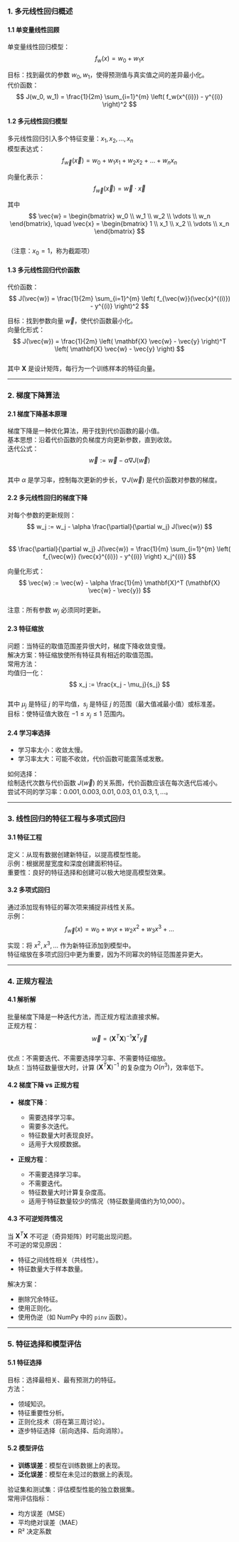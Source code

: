 ### 1. 多元线性回归概述

#### 1.1 单变量线性回顾
单变量线性回归模型：  
$$ f_w(x) = w_0 + w_1 x $$

目标：找到最优的参数 $w_0, w_1$，使得预测值与真实值之间的差异最小化。  
代价函数：  
$$ J(w_0, w_1) = \frac{1}{2m} \sum_{i=1}^{m} \left( f_w(x^{(i)}) - y^{(i)} \right)^2 $$

#### 1.2 多元线性回归模型
多元线性回归引入多个特征变量：$x_1, x_2, \dots, x_n$  
模型表达式：  
$$ f_{\vec{w}}(\vec{x}) = w_0 + w_1 x_1 + w_2 x_2 + \dots + w_n x_n $$

向量化表示：  
$$ f_{\vec{w}}(\vec{x}) = \vec{w} \cdot \vec{x} $$

其中  
$$ \vec{w} = \begin{bmatrix} w_0 \\ w_1 \\ w_2 \\ \vdots \\ w_n \end{bmatrix}, \quad \vec{x} = \begin{bmatrix} 1 \\ x_1 \\ x_2 \\ \vdots \\ x_n \end{bmatrix} $$  
（注意：$x_0 = 1$，称为截距项）

#### 1.3 多元线性回归代价函数
代价函数：  
$$ J(\vec{w}) = \frac{1}{2m} \sum_{i=1}^{m} \left( f_{\vec{w}}(\vec{x}^{(i)}) - y^{(i)} \right)^2 $$

目标：找到参数向量 $\vec{w}$，使代价函数最小化。  
向量化形式：  
$$ J(\vec{w}) = \frac{1}{2m} \left( \mathbf{X} \vec{w} - \vec{y} \right)^T \left( \mathbf{X} \vec{w} - \vec{y} \right) $$  
其中 $\mathbf{X}$ 是设计矩阵，每行为一个训练样本的特征向量。

---

### 2. 梯度下降算法

#### 2.1 梯度下降基本原理
梯度下降是一种优化算法，用于找到代价函数的最小值。  
基本思想：沿着代价函数的负梯度方向更新参数，直到收敛。  
迭代公式：  
$$ \vec{w} := \vec{w} - \alpha \nabla J(\vec{w}) $$  
其中 $\alpha$ 是学习率，控制每次更新的步长，$\nabla J(\vec{w})$ 是代价函数对参数的梯度。

#### 2.2 多元线性回归的梯度下降
对每个参数的更新规则：  
$$ w_j := w_j - \alpha \frac{\partial}{\partial w_j} J(\vec{w}) $$  
$$ \frac{\partial}{\partial w_j} J(\vec{w}) = \frac{1}{m} \sum_{i=1}^{m} \left( f_{\vec{w}} (\vec{x}^{(i)}) - y^{(i)} \right) x_j^{(i)} $$

向量化形式：  
$$ \vec{w} := \vec{w} - \alpha \frac{1}{m} \mathbf{X}^T (\mathbf{X} \vec{w} - \vec{y}) $$  
注意：所有参数 $w_j$ 必须同时更新。

#### 2.3 特征缩放
问题：当特征的取值范围差异很大时，梯度下降收敛变慢。  
解决方案：特征缩放使所有特征具有相近的取值范围。  
常用方法：  
均值归一化：  
$$ x_j := \frac{x_j - \mu_j}{s_j} $$  
其中 $\mu_j$ 是特征 $j$ 的平均值，$s_j$ 是特征 $j$ 的范围（最大值减最小值）或标准差。  
目标：使特征值大致在 $-1 \leq x_j \leq 1$ 范围内。

#### 2.4 学习率选择
- 学习率太小：收敛太慢。
- 学习率太大：可能不收敛，代价函数可能震荡或发散。

如何选择：  
绘制迭代次数与代价函数 $J(\vec{w})$ 的关系图，代价函数应该在每次迭代后减小。  
尝试不同的学习率：$0.001, 0.003, 0.01, 0.03, 0.1, 0.3, 1, \dots$。

---

### 3. 线性回归的特征工程与多项式回归

#### 3.1 特征工程
定义：从现有数据创建新特征，以提高模型性能。  
示例：根据房屋宽度和深度创建面积特征。  
重要性：良好的特征选择和创建可以极大地提高模型效果。

#### 3.2 多项式回归
通过添加现有特征的幂次项来捕捉非线性关系。  
示例：  
$$ f_{\vec{w}}(x) = w_0 + w_1 x + w_2 x^2 + w_3 x^3 + \dots $$

实现：将 $x^2, x^3, \dots$ 作为新特征添加到模型中。  
特征缩放在多项式回归中更为重要，因为不同幂次的特征范围差异更大。

---

### 4. 正规方程法

#### 4.1 解析解
批量梯度下降是一种迭代方法，而正规方程法直接求解。  
正规方程：  
$$ \vec{w} = \left( \mathbf{X}^T \mathbf{X} \right)^{-1} \mathbf{X}^T \vec{y} $$  
优点：不需要迭代、不需要选择学习率、不需要特征缩放。  
缺点：当特征数量很大时，计算 $\left( \mathbf{X}^T \mathbf{X} \right)^{-1}$ 的复杂度为 $O(n^3)$，效率低下。

#### 4.2 梯度下降 vs 正规方程
- **梯度下降**：  
  - 需要选择学习率。  
  - 需要多次迭代。  
  - 特征数量大时表现良好。  
  - 适用于大规模数据。

- **正规方程**：  
  - 不需要选择学习率。  
  - 不需要迭代。  
  - 特征数量大时计算复杂度高。  
  - 适用于特征数量较少的情况（特征数量阈值约为10,000）。

#### 4.3 不可逆矩阵情况
当 $\mathbf{X}^T \mathbf{X}$ 不可逆（奇异矩阵）时可能出现问题。  
不可逆的常见原因：  
- 特征之间线性相关（共线性）。  
- 特征数量大于样本数量。

解决方案：  
- 删除冗余特征。  
- 使用正则化。  
- 使用伪逆（如 NumPy 中的 `pinv` 函数）。

---

### 5. 特征选择和模型评估

#### 5.1 特征选择
目标：选择最相关、最有预测力的特征。  
方法：
- 领域知识。
- 特征重要性分析。
- 正则化技术（将在第三周讨论）。
- 逐步特征选择（前向选择、后向消除）。

#### 5.2 模型评估
- **训练误差**：模型在训练数据上的表现。
- **泛化误差**：模型在未见过的数据上的表现。

验证集和测试集：评估模型性能的独立数据集。  
常用评估指标：
- 均方误差（MSE）
- 平均绝对误差（MAE）
- R² 决定系数
